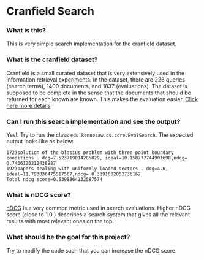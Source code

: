 # Cranfield Search 

### What is this?
This is very simple search implementation for the cranfield dataset.

### What is the cranfield dataset?
Cranfield is a small curated dataset that is very extensively used in the information retrieval experiments.
In the dataset, there are 226 queries (search terms), 1400 documents, and 1837 (evaluations).
The dataset is supposed to be complete in the sense that the documents that should be returned for each known are known.
This makes the evaluation easier. [Click here more details](http://ir.dcs.gla.ac.uk/resources/test_collections/cran/)

### Can I run this search implementation and see the output?
Yes!. Try to run the class `edu.kennesaw.cs.core.EvalSearch`. The expected output looks like as below:
```text
172)solution of the blasius problem with three-point boundary conditions . dcg=7.523719014285829, ideal=10.158777744901698,ndcg= 0.7406126212438987
192)papers dealing with uniformly loaded sectors . dcg=4.0, ideal=11.793836475517567,ndcg= 0.3391602052736162
Total ndcg score=0.5398864132587574
```

### What is nDCG score?
[nDCG](https://en.wikipedia.org/wiki/Discounted_cumulative_gain) is a very common metric used in search evaluations. 
Higher nDCG score (close to 1.0 ) describes a search system that gives all the relevant results with most relevant ones on the top.

### What should be the goal for this project?

Try to modify the code such that you can increase the nDCG score. 